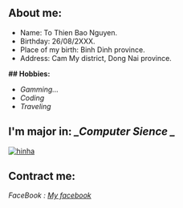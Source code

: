 
## About me:

 * Name: To Thien Bao Nguyen.
 * Birthday: 26/08/2XXX.
 * Place of my birth: Binh Dinh province.
 * Address: Cam My district, Dong Nai province.


**## Hobbies:**
 * _Gamming..._
 * _Coding_
 * _Traveling_

## I'm major in:   *_Computer Sience _*
 [![hinha](https://user-images.githubusercontent.com/94024704/150050219-453d204b-a026-4403-b0e2-5340c5ad5d36.png)
](https://vi.wikipedia.org/wiki/Khoa_học_máy_tính)
## Contract me:
  _FaceBook : [My facebook](https://www.facebook.com/jubao26z/)_

